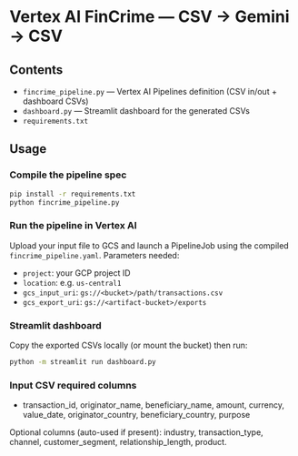 # Vertex AI FinCrime — CSV → Gemini → CSV

## Contents
- `fincrime_pipeline.py` — Vertex AI Pipelines definition (CSV in/out + dashboard CSVs)
- `dashboard.py` — Streamlit dashboard for the generated CSVs
- `requirements.txt`

## Usage

### Compile the pipeline spec
```bash
pip install -r requirements.txt
python fincrime_pipeline.py
```

### Run the pipeline in Vertex AI
Upload your input file to GCS and launch a PipelineJob using the compiled `fincrime_pipeline.yaml`.
Parameters needed:
- `project`: your GCP project ID
- `location`: e.g. `us-central1`
- `gcs_input_uri`: `gs://<bucket>/path/transactions.csv`
- `gcs_export_uri`: `gs://<artifact-bucket>/exports`

### Streamlit dashboard
Copy the exported CSVs locally (or mount the bucket) then run:
```bash
python -m streamlit run dashboard.py
```

### Input CSV required columns
- transaction_id, originator_name, beneficiary_name, amount, currency, value_date,
  originator_country, beneficiary_country, purpose

Optional columns (auto-used if present): industry, transaction_type, channel,
customer_segment, relationship_length, product.